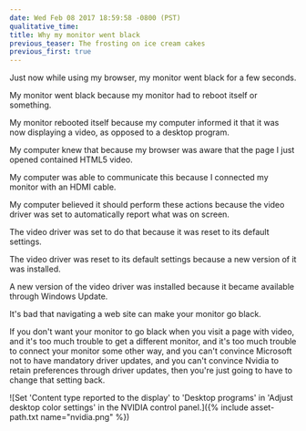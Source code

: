 ```yaml
---
date: Wed Feb 08 2017 18:59:58 -0800 (PST)
qualitative_time: 
title: Why my monitor went black
previous_teaser: The frosting on ice cream cakes
previous_first: true
---
```

Just now while using my browser, my monitor went black for a few seconds.

My monitor went black because my monitor had to reboot itself or something.

My monitor rebooted itself because my computer informed it that it was now displaying a video, as opposed to a desktop program.

My computer knew that because my browser was aware that the page I just opened contained HTML5 video.

My computer was able to communicate this because I connected my monitor with an HDMI cable.

My computer believed it should perform these actions because the video driver was set to automatically report what was on screen.

The video driver was set to do that because it was reset to its default settings.

The video driver was reset to its default settings because a new version of it was installed.

A new version of the video driver was installed because it became available through Windows Update.

It's bad that navigating a web site can make your monitor go black.

If you don't want your monitor to go black when you visit a page with video,
and it's too much trouble to get a different monitor,
and it's too much trouble to connect your monitor some other way,
and you can't convince Microsoft not to have mandatory driver updates,
and you can't convince Nvidia to retain preferences through driver updates,
then you're just going to have to change that setting back.

![Set 'Content type reported to the display' to 'Desktop programs' in 'Adjust desktop color settings' in the NVIDIA control panel.]({% include asset-path.txt name="nvidia.png" %})
